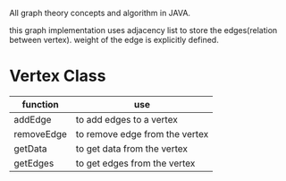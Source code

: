 All graph theory concepts and algorithm in JAVA.

this graph implementation uses adjacency list to store the edges(relation between vertex).
weight of the edge is explicitly defined.

# Vertex Class

| function | use|
|---------|-----|
|addEdge | to add edges to a vertex|
|removeEdge| to remove edge from the vertex|
| getData | to get data from the vertex|
| getEdges| to get edges from the vertex |